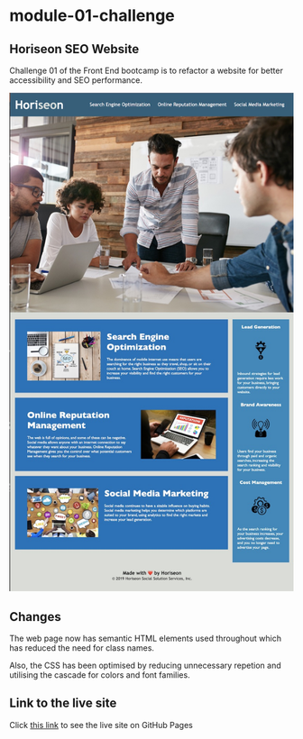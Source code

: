 # module-01-challenge

## Horiseon SEO Website

Challenge 01 of the Front End bootcamp is to refactor a website for better accessibility and SEO performance.

![Screenshot of the website](assets/images/website-screenshot.jpg)

## Changes

The web page now has semantic HTML elements used throughout which has reduced the need for class names.

Also, the CSS has been optimised by reducing unnecessary repetion and utilising the cascade for colors and font families.

## Link to the live site

Click [this link](https://thebigdavec.github.io/module-01-challenge/) to see the live site on GitHub Pages
